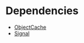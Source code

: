 # Dependencies

- [ObjectCache](https://cmorrison82z.github.io/ObjectCache/)
- [Signal](https://sleitnick.github.io/RbxUtil/api/Signal/)